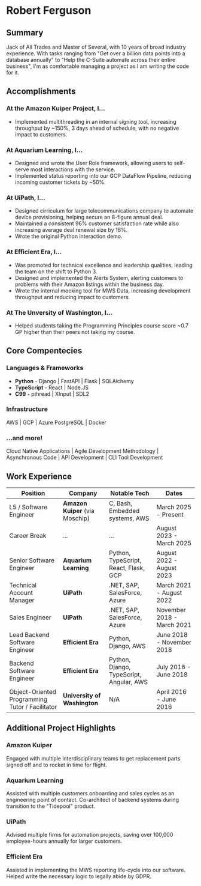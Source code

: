 # Robert Ferguson

## Summary

Jack of All Trades and Master of Several, with 10 years of broad industry experience. With tasks ranging from "Get over a billion data points into a database annually" to "Help the C-Suite automate across their entire business", I'm as comfortable managing a project as I am writing the code for it.

## Accomplishments

### At the Amazon Kuiper Project, I...

- Implemented multithreading in an internal signing tool, increasing throughput by ~150%, 3 days ahead of schedule, with no negative impact to customers.

### At Aquarium Learning, I...

- Designed and wrote the User Role framework, allowing users to self-serve most interactions with the service.
- Implemented status reporting into our GCP DataFlow Pipeline, reducing incoming customer tickets by ~50%.

### At **UiPath**, I...

- Designed cirriculum for large telecommunications company to automate device provisioning, helping secure an 8-figure annual deal.
- Maintained a consistent 96% customer satisfaction rate while also increasing average deal renewal size by 16%.
- Wrote the original Python interaction demo.

### At Efficient Era, I...

- Was promoted for technical excellence and leadership qualities, leading the team on the shift to Python 3.
- Designed and implemented the Alerts System, alerting customers to problems with their Amazon listings within the business day.
- Wrote the internal mocking tool for MWS Data, increasing development throughput and reducing impact to customers.

### At The Unversity of Washington, I...

- Helped students taking the Programming Principles course score ~0.7 GP higher than their peers not taking my course.

## Core Compentecies

### Languages & Frameworks

- **Python**      -   Django | FastAPI | Flask | SQLAlchemy
- **TypeScript**  -   React | Node.JS
- **C99**         -   pthread | XInput | SDL2

### Infrastructure

AWS | GCP | Azure
PostgreSQL | Docker

### ...and more!

Cloud Native Applications | Agile Development Methodology | Asynchronous Code | API Development | CLI Tool Development

## Work Experience

| **Position** | **Company** | **Notable Tech** | **Dates** |
| --- | --- | --- | --- |
| L5 / Software Engineer | **Amazon Kuiper** (via Moschip) | C, Bash, Embedded systems, AWS | March 2025 - Present |
| Career Break | ... | ... | August 2023 - March 2025 |
| Senior Software Engineer | **Aquarium Learning** | Python, TypeScript, React, Flask, GCP | August 2022 - August 2023 |
| Technical Account Manager | **UiPath** | .NET, SAP, SalesForce, Azure | March 2021 - August 2022 |
| Sales Engineer | **UiPath** | .NET, SAP, SalesForce, Azure | November 2018 - March 2021 |
| Lead Backend Software Engineer | **Efficient Era** | Python, Django, AWS | June 2018 - November 2018 |
| Backend Software Engineer | **Efficient Era** | Python, Django, TypeScript, Angular, AWS | July 2016 - June 2018 |
| Object-Oriented Programming Tutor / Facilitator | **University of Washington** | N/A | April 2016 - June 2016 |

## Additional Project Highlights

### Amazon Kuiper

Engaged with multiple interdisciplinary teams to get replacement parts signed off and to rocket in time for flight.

### Aquarium Learning

Assisted with multiple customers onboarding and sales cycles as an engineering point of contact.
Co-architect of backend systems during transition to the "Tidepool" product.

### UiPath

Advised multiple firms for automation projects, saving over 100,000 employee-hours annually for larger customers.

### Efficient Era

Assisted in implementing the MWS reporting life-cycle into our software.
Helped write the necessary logic to legally abide by GDPR.
